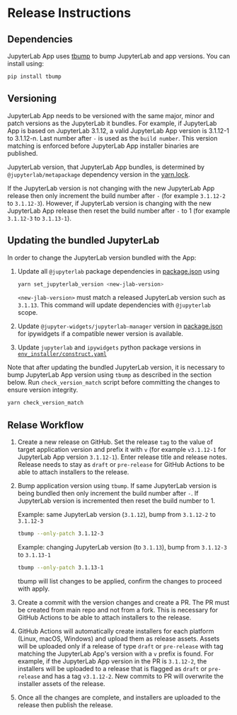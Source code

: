 # Release Instructions

## Dependencies

JupyterLab App uses [tbump](https://github.com/dmerejkowsky/tbump) to bump JupyterLab and app versions. You can install using:
```bash
pip install tbump
```

## Versioning

JupyterLab App needs to be versioned with the same major, minor and patch versions as the JupyterLab it bundles. For example, if JupyterLab App is based on JupyterLab 3.1.12, a valid JupyterLab App version is 3.1.12-1 to 3.1.12-n. Last number after `-` is used as the `build number`. This version matching is enforced before JupyterLab App installer binaries are published.

JupyterLab version, that JupyterLab App bundles, is determined by `@jupyterlab/metapackage` dependency version in the [yarn.lock](yarn.lock).

If the JupyterLab version is not changing with the new JupyterLab App release then only increment the build number after `-` (for example `3.1.12-2` to `3.1.12-3`). However, if JupyterLab version is changing with the new JupyterLab App release then reset the build number after `-` to 1 (for example `3.1.12-3` to `3.1.13-1`).


## Updating the bundled JupyterLab

In order to change the JupyterLab version bundled with the App:

1. Update all `@jupyterlab` package dependencies in [package.json](package.json) using
    ```bash
    yarn set_jupyterlab_version <new-jlab-version>
    ```
    `<new-jlab-version>` must match a released JupyterLab version such as `3.1.13`. This command will update dependencies with `@jupyterlab` scope.

2. Update `@jupyter-widgets/jupyterlab-manager` version in [package.json](package.json) for ipywidgets if a compatible newer version is available.

3. Update `jupyterlab` and `ipywidgets` python package versions in [`env_installer/construct.yaml`](env_installer/construct.yaml)

Note that after updating the bundled JupyterLab version, it is necessary to bump JupyterLab App version using `tbump` as described in the section below. Run `check_version_match` script before committing the changes to ensure version integrity.

```bash
yarn check_version_match
```

## Relase Workflow

1. Create a new release on GitHub. Set the release `tag` to the value of target application version and prefix it with `v` (for example `v3.1.12-1` for JupyterLab App version `3.1.12-1`). Enter release title and release notes. Release needs to stay as `draft` or `pre-release` for GitHub Actions to be able to attach installers to the release.

2. Bump application version using `tbump`. If same JupyterLab version is being bundled then only increment the build number after `-`. If JupyterLab version is incremented then reset the build number to 1.

    Example: same JupyterLab version (`3.1.12`), bump from `3.1.12-2` to `3.1.12-3`
    ```bash
    tbump --only-patch 3.1.12-3
    ```

    Example: changing JupyterLab version (to `3.1.13`), bump from `3.1.12-3` to `3.1.13-1`
    ```bash
    tbump --only-patch 3.1.13-1
    ```

    tbump will list changes to be applied, confirm the changes to proceed with apply.

3. Create a commit with the version changes and create a PR. The PR must be created from main repo and not from a fork. This is necessary for GitHub Actions to be able to attach installers to the release.

4. GitHub Actions will automatically create installers for each platform (Linux, macOS, Windows) and upload them as release assets. Assets will be uploaded only if a release of type `draft` or `pre-release` with tag matching the JupyterLab App's version with a `v` prefix is found. For example, if the JupyterLab App version in the PR is `3.1.12-2`, the installers will be uploaded to a release that is flagged as `draft` or `pre-release` and has a tag `v3.1.12-2`. New commits to PR will overwrite the installer assets of the release.

5. Once all the changes are complete, and installers are uploaded to the release then publish the release.
